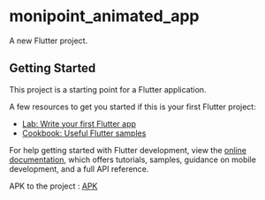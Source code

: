 # monipoint_animated_app

A new Flutter project.

## Getting Started

This project is a starting point for a Flutter application.

A few resources to get you started if this is your first Flutter project:

- [Lab: Write your first Flutter app](https://docs.flutter.dev/get-started/codelab)
- [Cookbook: Useful Flutter samples](https://docs.flutter.dev/cookbook)

For help getting started with Flutter development, view the
[online documentation](https://docs.flutter.dev/), which offers tutorials,
samples, guidance on mobile development, and a full API reference.

APK to the project : [APK](https://drive.google.com/file/d/1GKsdQUZS38e3kpFdbWiqTFcKY8gHmxwO/view?usp=sharing
)

